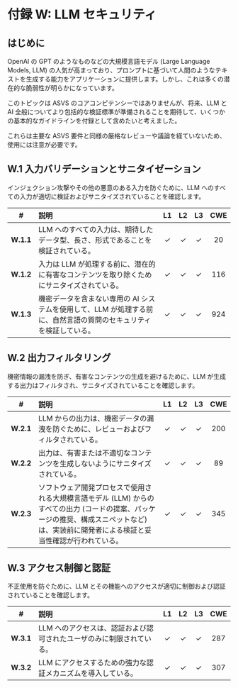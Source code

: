 # 付録 W: LLM セキュリティ

## はじめに

OpenAI の GPT のようなものなどの大規模言語モデル (Large Language Models, LLM) の人気が高まっており、プロンプトに基づいて人間のようなテキストを生成する能力をアプリケーションに提供します。しかし、これは多くの潜在的な脆弱性が明らかになっています。

このトピックは ASVS のコアコンピテンシーではありませんが、将来、LLM と AI 全般についてより包括的な検証標準が準備されることを期待して、いくつかの基本的なガイドラインを付録として含めたいと考えました。

これらは主要な ASVS 要件と同様の厳格なレビューや議論を経ていないため、使用には注意が必要です。

## W.1 入力バリデーションとサニタイゼーション

インジェクション攻撃やその他の悪意のある入力を防ぐために、LLM へのすべての入力が適切に検証およびサニタイズされていることを確認します。

| # | 説明 | L1 | L2 | L3 | CWE |
| :---: | :--- | :---: | :---: | :---: | :---: |
| **W.1.1** | LLM へのすべての入力は、期待したデータ型、長さ、形式であることを検証されている。 | ✓ | ✓ | ✓ | 20 |
| **W.1.2** | 入力は LLM が処理する前に、潜在的に有害なコンテンツを取り除くためにサニタイズされている。 | ✓ | ✓ | ✓ | 116 |
| **W.1.3** | 機密データを含まない専用の AI システムを使用して、LLM が処理する前に、自然言語の質問のセキュリティを検証している。 | ✓ | ✓ | ✓ | 924 |

## W.2 出力フィルタリング

機密情報の漏洩を防ぎ、有害なコンテンツの生成を避けるために、LLM が生成する出力はフィルタされ、サニタイズされていることを確認します。

| # | 説明 | L1 | L2 | L3 | CWE |
| :---: | :--- | :---: | :---: | :---: | :---: |
| **W.2.1** | LLM からの出力は、機密データの漏洩を防ぐために、レビューおよびフィルタされている。 | ✓ | ✓ | ✓ | 200 |
| **W.2.2** | 出力は、有害または不適切なコンテンツを生成しないようにサニタイズされている。 | ✓ | ✓ | ✓ | 89 |
| **W.2.3** | ソフトウェア開発プロセスで使用される大規模言語モデル (LLM) からのすべての出力 (コードの提案、パッケージの推奨、構成スニペットなど) は、実装前に開発者による検証と妥当性確認が行われている。 | ✓ | ✓ | ✓ | 345 |

## W.3 アクセス制御と認証

不正使用を防ぐために、LLM とその機能へのアクセスが適切に制御および認証されていることを確認します。

| # | 説明 | L1 | L2 | L3 | CWE |
| :---: | :--- | :---: | :---: | :---: | :---: |
| **W.3.1** | LLM へのアクセスは、認証および認可されたユーザのみに制限されている。 | ✓ | ✓ | ✓ | 287 |
| **W.3.2** | LLM にアクセスするための強力な認証メカニズムを導入している。 | ✓ | ✓ | ✓ | 307 |
